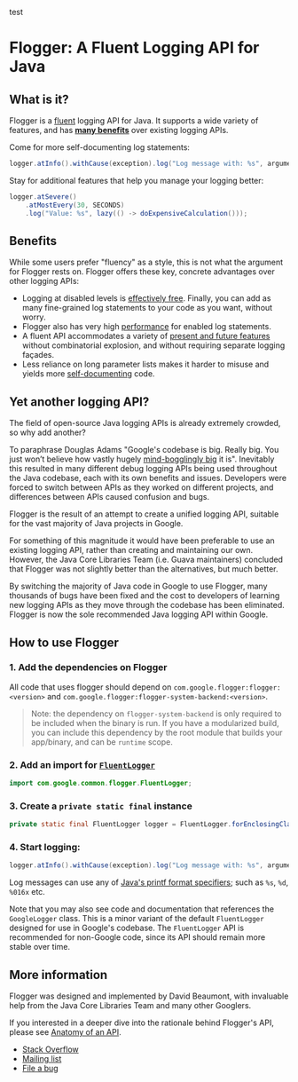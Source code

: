test
# Flogger: A Fluent Logging API for Java

## What is it?

Flogger is a [fluent](http://en.wikipedia.org/wiki/Fluent_interface) logging API
for Java. It supports a wide variety of features, and has **[many benefits]**
over existing logging APIs.

Come for more self-documenting log statements:

```java
logger.atInfo().withCause(exception).log("Log message with: %s", argument);
```

Stay for additional features that help you manage your logging better:

```java
logger.atSevere()
    .atMostEvery(30, SECONDS)
    .log("Value: %s", lazy(() -> doExpensiveCalculation()));
```

## Benefits

While some users prefer "fluency" as a style, this is not what the argument for
Flogger rests on. Flogger offers these key, concrete advantages over other
logging APIs:

*   Logging at disabled levels is [effectively free]. Finally, you can add as
    many fine-grained log statements to your code as you want, without worry.
*   Flogger also has very high [performance] for enabled log statements.
*   A fluent API accommodates a variety of [present and future
    features][extensibility] without combinatorial explosion, and without
    requiring separate logging façades.
*   Less reliance on long parameter lists makes it harder to misuse and yields
    more [self-documenting][readability] code.

## Yet another logging API?

The field of open-source Java logging APIs is already extremely crowded, so why
add another?

To paraphrase Douglas Adams "Google's codebase is big. Really big. You just
won’t believe how vastly hugely [mind-bogglingly
big](https://cacm.acm.org/magazines/2016/7/204032-why-google-stores-billions-of-lines-of-code-in-a-single-repository)
it is". Inevitably this resulted in many different debug logging APIs being used
throughout the Java codebase, each with its own benefits and issues. Developers
were forced to switch between APIs as they worked on different projects, and
differences between APIs caused confusion and bugs.

Flogger is the result of an attempt to create a unified logging API, suitable
for the vast majority of Java projects in Google.

For something of this magnitude it would have been preferable to use an
existing logging API, rather than creating and maintaining our own. However, the
Java Core Libraries Team (i.e. Guava maintainers) concluded that Flogger was not
slightly better than the alternatives, but much better.

By switching the majority of Java code in Google to use Flogger, many thousands
of bugs have been fixed and the cost to developers of learning new logging APIs
as they move through the codebase has been eliminated. Flogger is now the sole
recommended Java logging API within Google.

## How to use Flogger

### 1. Add the dependencies on Flogger

All code that uses flogger should depend on
`com.google.flogger:flogger:<version>` and
`com.google.flogger:flogger-system-backend:<version>`.

> Note: the dependency on `flogger-system-backend` is only required to be
included when the binary is run. If you have a modularized build, you can
include this dependency by the root module that builds your app/binary, and can
be `runtime` scope.

<!-- TODO(user): link to docs for how to specify a backend. -->

### 2. Add an import for [`FluentLogger`]

```java
import com.google.common.flogger.FluentLogger;
```

### 3. Create a `private static final` instance

```java
private static final FluentLogger logger = FluentLogger.forEnclosingClass();
```

### 4. Start logging:

```java
logger.atInfo().withCause(exception).log("Log message with: %s", argument);
```

Log messages can use any of [Java's printf format
specifiers](https://docs.oracle.com/javase/9/docs/api/java/util/Formatter.html);
such as `%s`, `%d`, `%016x` etc.

Note that you may also see code and documentation that references the
`GoogleLogger` class. This is a minor variant of the default `FluentLogger`
designed for use in Google's codebase. The `FluentLogger` API is recommended for
non-Google code, since its API should remain more stable over time.

<a name="more-information"></a>
## More information

Flogger was designed and implemented by David Beaumont, with invaluable help
from the Java Core Libraries Team and many other Googlers.

If you interested in a deeper dive into the rationale behind Flogger's API,
please see [Anatomy of an API][anatomy].

*   [Stack Overflow](https://stackoverflow.com/questions/ask?tags=flogger)
*   [Mailing list](https://groups.google.com/forum/#!forum/flogger-discuss)
*   [File a bug](https://github.com/google/flogger/issues)

[anatomy]: https://google.github.io/flogger/anatomy
<!-- TODO(ronshapiro): publish javadoc, and point to that instead of source files -->
[backend]: https://github.com/google/flogger/blob/master/api/src/main/java/com/google/common/flogger/backend/LoggerBackend.java
[effectively free]: https://google.github.io/flogger/benefits#cheap-disabled-logging
[extensibility]: https://google.github.io/flogger/benefits#extensibility
[`FluentLogger`]: https://github.com/google/flogger/blob/master/api/src/main/java/com/google/common/flogger/FluentLogger.java
[many benefits]: https://google.github.io/flogger/benefits
[performance]: https://google.github.io/flogger/benefits#performance
[readability]: https://google.github.io/flogger/benefits#readability
